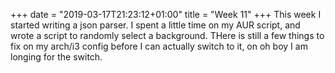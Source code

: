 +++
date = "2019-03-17T21:23:12+01:00"
title = "Week 11"
+++
This week I started writing a json parser. I spent a little time on my AUR script, and wrote a script to randomly select a background. THere is still a few things to fix on my arch/i3 config before I can actually switch to it, on oh boy I am longing for the switch.

